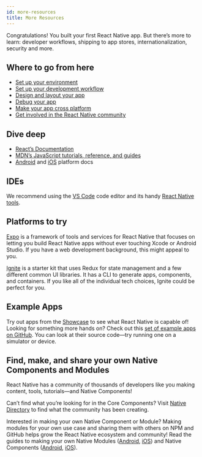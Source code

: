 ```yaml
---
id: more-resources
title: More Resources
---
```


Congratulations! You built your first React Native app. But there’s more to learn: developer workflows, shipping to app stores, internationalization, security and more.

## Where to go from here

- [Set up your environment](environment-setup)
- [Set up your development workflow](running-on-device)
- [Design and layout your app](flexbox)
- [Debug your app](debugging)
- [Make your app cross platform](platform-specific-code)
- [Get involved in the React Native community](/help)

## Dive deep

- [React’s Documentation](https://reactjs.org/docs/hello-world.html)
- [MDN’s JavaScript tutorials, reference, and guides](https://developer.mozilla.org/en-US/docs/Web/JavaScript)
- [Android](https://developer.android.com/docs) and [iOS](https://developer.apple.com/documentation/uikit) platform docs

## IDEs

We recommend using the [VS Code](https://code.visualstudio.com/) code editor and its handy [React Native tools](https://marketplace.visualstudio.com/items?itemName=msjsdiag.vscode-react-native).

## Platforms to try

[Expo](https://docs.expo.io/) is a framework of tools and services for React Native that focuses on letting you build React Native apps without ever touching Xcode or Android Studio. If you have a web development background, this might appeal to you.

[Ignite](https://github.com/infinitered/ignite) is a starter kit that uses Redux for state management and a few different common UI libraries. It has a CLI to generate apps, components, and containers. If you like all of the individual tech choices, Ignite could be perfect for you.

## Example Apps

Try out apps from the [Showcase](/showcase/) to see what React Native is capable of! Looking for something more hands on? Check out this [set of example apps on GitHub](https://github.com/ReactNativeNews/React-Native-Apps). You can look at their source code—try running one on a simulator or device.

## Find, make, and share your own Native Components and Modules

React Native has a community of thousands of developers like you making content, tools, tutorials—and Native Components!

Can’t find what you’re looking for in the Core Components? Visit [Native Directory](https://www.native.directory/) to find what the community has been creating.

Interested in making your own Native Component or Module? Making modules for your own use case and sharing them with others on NPM and GitHub helps grow the React Native ecosystem and community! Read the guides to making your own Native Modules ([Android](native-modules-android.md), [iOS](native-modules-ios.md)) and Native Components ([Android](native-components-android.md), [iOS](native-components-ios.md)).
